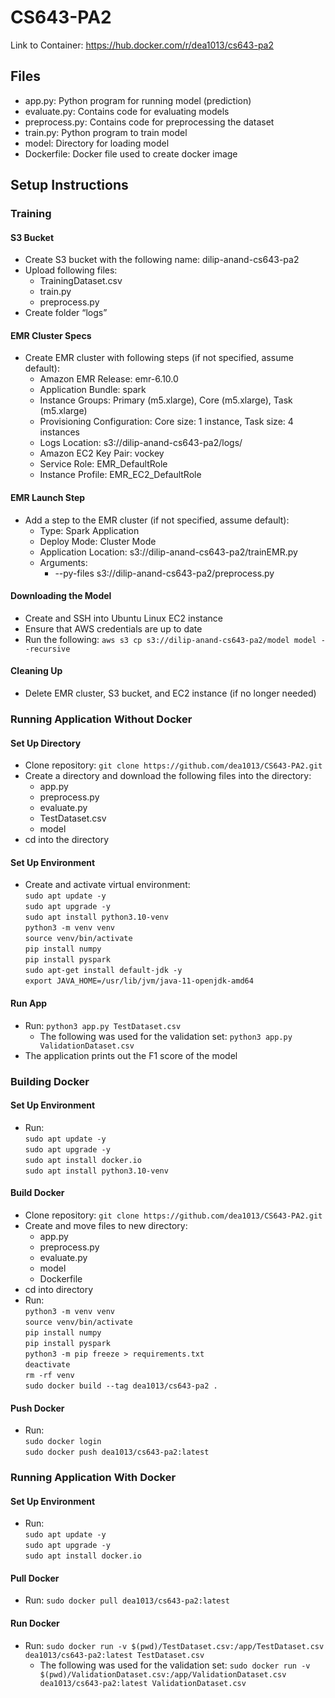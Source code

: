 # CS643-PA2

Link to Container: https://hub.docker.com/r/dea1013/cs643-pa2 

## Files
- app.py: Python program for running model (prediction)
- evaluate.py: Contains code for evaluating models
- preprocess.py: Contains code for preprocessing the dataset
- train.py: Python program to train model
- model: Directory for loading model
- Dockerfile: Docker file used to create docker image

## Setup Instructions

### Training

#### S3 Bucket
- Create S3 bucket with the following name: dilip-anand-cs643-pa2
- Upload following files:
  - TrainingDataset.csv
  - train.py
  - preprocess.py
- Create folder “logs”

#### EMR Cluster Specs
- Create EMR cluster with following steps (if not specified, assume default):
  - Amazon EMR Release: emr-6.10.0
  - Application Bundle: spark
  - Instance Groups: Primary (m5.xlarge), Core (m5.xlarge), Task (m5.xlarge)
  - Provisioning Configuration: Core size: 1 instance, Task size: 4 instances
  - Logs Location: s3://dilip-anand-cs643-pa2/logs/
  - Amazon EC2 Key Pair: vockey
  - Service Role: EMR_DefaultRole
  - Instance Profile: EMR_EC2_DefaultRole

#### EMR Launch Step
- Add a step to the EMR cluster (if not specified, assume default):
  - Type: Spark Application
  - Deploy Mode: Cluster Mode
  - Application Location: s3://dilip-anand-cs643-pa2/trainEMR.py
  - Arguments:
    - --py-files s3://dilip-anand-cs643-pa2/preprocess.py

#### Downloading the Model
- Create and SSH into Ubuntu Linux EC2 instance
- Ensure that AWS credentials are up to date
- Run the following:
  `aws s3 cp s3://dilip-anand-cs643-pa2/model model --recursive`

#### Cleaning Up
- Delete EMR cluster, S3 bucket, and EC2 instance (if no longer needed)

### Running Application Without Docker

#### Set Up Directory
- Clone repository: `git clone https://github.com/dea1013/CS643-PA2.git`
- Create a directory and download the following files into the directory:
  - app.py
  - preprocess.py
  - evaluate.py
  - TestDataset.csv
  - model
- cd into the directory

#### Set Up Environment
- Create and activate virtual environment: \
  `sudo apt update -y` \
  `sudo apt upgrade -y` \
  `sudo apt install python3.10-venv` \
  `python3 -m venv venv` \
  `source venv/bin/activate` \
  `pip install numpy` \
  `pip install pyspark` \
  `sudo apt-get install default-jdk -y` \
  `export JAVA_HOME=/usr/lib/jvm/java-11-openjdk-amd64`

#### Run App
- Run: `python3 app.py TestDataset.csv`
  - The following was used for the validation set: `python3 app.py ValidationDataset.csv`
- The application prints out the F1 score of the model

### Building Docker

#### Set Up Environment
- Run: \
  `sudo apt update -y` \
  `sudo apt upgrade -y` \
  `sudo apt install docker.io` \
  `sudo apt install python3.10-venv`

#### Build Docker
- Clone repository: `git clone https://github.com/dea1013/CS643-PA2.git`
- Create and move files to new directory:
  - app.py
  - preprocess.py
  - evaluate.py
  - model
  - Dockerfile
- cd into directory
- Run: \
  `python3 -m venv venv` \
  `source venv/bin/activate` \
  `pip install numpy` \
  `pip install pyspark` \
  `python3 -m pip freeze > requirements.txt` \
  `deactivate` \
  `rm -rf venv` \
  `sudo docker build --tag dea1013/cs643-pa2 .`

#### Push Docker
- Run: \
  `sudo docker login` \
  `sudo docker push dea1013/cs643-pa2:latest`
  
### Running Application With Docker

#### Set Up Environment
- Run: \
  `sudo apt update -y` \
  `sudo apt upgrade -y` \
  `sudo apt install docker.io`

#### Pull Docker
- Run: `sudo docker pull dea1013/cs643-pa2:latest`

#### Run Docker
- Run: `sudo docker run -v $(pwd)/TestDataset.csv:/app/TestDataset.csv dea1013/cs643-pa2:latest TestDataset.csv`
  - The following was used for the validation set: `sudo docker run -v $(pwd)/ValidationDataset.csv:/app/ValidationDataset.csv dea1013/cs643-pa2:latest ValidationDataset.csv`

